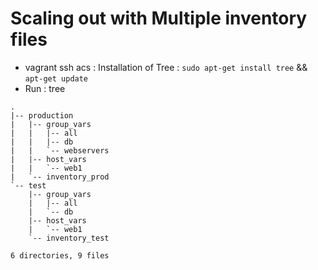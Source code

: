 # Scaling out with Multiple inventory files

- vagrant ssh acs : Installation of Tree : `sudo apt-get install tree` && `apt-get update`
- Run : tree

```
.
|-- production
|   |-- group_vars
|   |   |-- all
|   |   |-- db
|   |   `-- webservers
|   |-- host_vars
|   |   `-- web1
|   `-- inventory_prod
`-- test
    |-- group_vars
    |   |-- all
    |   `-- db
    |-- host_vars
    |   `-- web1
    `-- inventory_test

6 directories, 9 files
````
